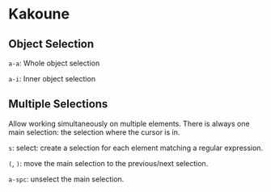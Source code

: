 # Kakoune
## Object Selection
`a-a`: Whole object selection

`a-i`: Inner object selection

## Multiple Selections
Allow working simultaneously on multiple elements.
There is always one main selection: the selection where the cursor is in.

`s`: select: create a selection for each element matching a regular expression.

`(`, `)`: move the main selection to the previous/next selection.

`a-spc`: unselect the main selection.
